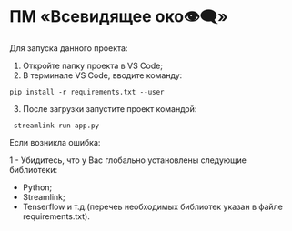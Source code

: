 # ПМ «Всевидящее око👁‍🗨»
 
Для запуска данного проекта:

1) Откройте папку проекта в VS Code;
2) В терминале VS Code, вводите команду:
```
pip install -r requirements.txt --user
```
3) После загрузки запустите проект командой:
```
 streamlink run app.py
```




Если возникла ошибка:

1 - Убидитесь, что у Вас глобально установлены следующие библиотеки: 
  - Python; 
  - Streamlink;
  - Tenserflow и т.д.(перечеь необходимых библиотек указан в файле requirements.txt).
